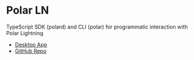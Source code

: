 # Polar LN

TypeScript SDK (polard) and CLI (polar) for programmatic interaction with Polar Lightning

* [Desktop App](https://lightningpolar.com/)
* [GitHub Repo](https://github.com/jamaljsr/polar)
